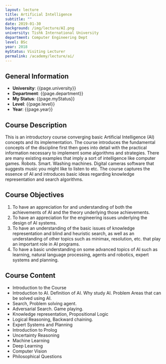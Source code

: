 ```yaml
---
layout: lecture
title: Artificial Intelligence
subtitle: ""
date: 2019-01-30
background: /img/lecture/AI.png
university: Tishk International University
department: Computer Engineering Dept
level: BSc
year: 2018
myStatus: Visiting Lecturer
permalink: /academy/lecture/ai/
---
```


## General Information

- **University**: {{page.university}}
- **Department**: {{page.department}}
- **My Status**: {{page.myStatus}}
- **Level**: {{page.level}}
- **Year**: {{page.year}}

## Course Description

This is an introductory course converging basic Artificial Intelligence (AI) concepts and its implementation. The course introduces the fundamental concepts of the discipline first then goes into detail with the practical information necessary to implement some algorithms and strategies. There are many existing examples that imply a sort of intelligence like computer games. Robots. Smart. Washing machines. Digital cameras software that suggests music you might like to listen to etc. The course captures the essence of AI and introduces basic ideas regarding knowledge representation and search algorithms.

## Course Objectives

1. To have an appreciation for and understanding of both the achievements of AI and the
   theory underlying those achievements.
1. To have an appreciation for the engineering
   issues underlying the design of AI systems.
1. To have an understanding of the basic issues
   of knowledge representation and blind and heuristic search, as well as an understanding of
   other topics such as minimax, resolution, etc. that play an important role in AI programs.
1. To have a basic understanding on some advanced topics of AI such as learning, natural
   language processing, agents and robotics, expert systems and planning.

## Course Content

- Introduction to the Course
- Introduction to AI. Definition of AI. Why study AI. Problem Areas that can be solved using AI.
- Search, Problem solving agent.
- Adversarial Search. Game playing.
- Knowledge representation, Propositional Logic
- Logical Reasoning, Backward chaining.
- Expert Systems and Planning
- Introduction to Prolog
- Uncertainty Reasoning
- Machine Learning
- Deep Learning
- Computer Vision
- Philosophical Questions
